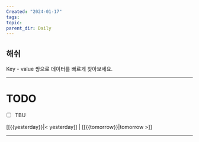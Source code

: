```yaml
---
Created: "2024-01-17"
tags: 
topic: 
parent_dir: Daily
---
```

## 해쉬
Key - value 쌍으로 데이터를 빠르게 찾아보세요. 


----
# TODO
- [ ] TBU 
  
[[{{yesterday}}|< yesterday]] | [[{{tomorrow}}|tomorrow >]]  
  
---  
